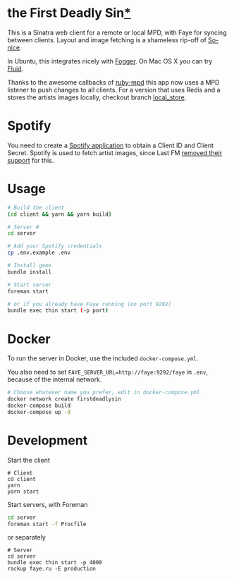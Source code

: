 # the First Deadly Sin[\*](http://www.imdb.com/title/tt0080738/)

This is a Sinatra web client for a remote or local MPD, with Faye for syncing between clients.
Layout and image fetching is a shameless rip-off of [So-nice](https://github.com/sunny/so-nice).

In Ubuntu, this integrates nicely with [Fogger](https://apps.ubuntu.com/cat/applications/fogger/).
On Mac OS X you can try [Fluid](http://fluidapp.com/).

Thanks to the awesome callbacks of [ruby-mpd](https://github.com/archSeer/ruby-mpd) this app now uses a MPD listener to push changes to all clients.
For a version that uses Redis and a stores the artists images locally, checkout branch [local_store](https://github.com/joenas/first-deadly-sin/tree/local_store).

# Spotify

You need to create a [Spotify application](https://developer.spotify.com/my-applications) to obtain a Client ID and Client Secret. Spotify is used to fetch artist images, since Last FM [removed their support](https://www.reddit.com/r/lastfm/comments/bjwcqh/api_announcement_lastfm_support_community/) for this.

# Usage

```bash
# Build the client
(cd client && yarn && yarn build)

# Server #
cd server

# Add your Spotify credentials
cp .env.example .env

# Install gems
bundle install

# Start server
foreman start

# or if you already have Faye running (on port 9292)
bundle exec thin start (-p port)
```

# Docker

To run the server in Docker, use the included `docker-compose.yml`.

You also need to set `FAYE_SERVER_URL=http://faye:9292/faye` in `.env`, because of the internal network.

```bash
# Choose whatever name you prefer, edit in docker-compose.yml
docker network create firstdeadlysin
docker-compose build
docker-compose up -d
```

# Development

Start the client

```
# Client
cd client
yarn
yarn start
```

Start servers, with Foreman

```bash
cd server
foreman start -f Procfile
```

or separately

```
# Server
cd server
bundle exec thin start -p 4000
rackup faye.ru -E production
```
